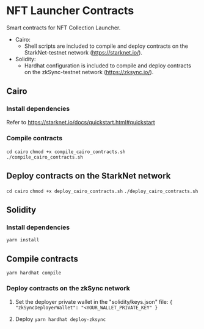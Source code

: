 # NFT Launcher Contracts
Smart contracts for NFT Collection Launcher.

- Cairo:
  - Shell scripts are included to compile and deploy contracts on the StarkNet-testnet network (https://starknet.io/).
- Solidity:
  - Hardhat configuration is included to compile and deploy contracts on the zkSync-testnet network (https://zksync.io/).


## Cairo

### Install dependencies

Refer to https://starknet.io/docs/quickstart.html#quickstart

### Compile contracts

`cd cairo`
`chmod +x compile_cairo_contracts.sh`
`./compile_cairo_contracts.sh`

## Deploy contracts on the StarkNet network

`cd cairo`
`chmod +x deploy_cairo_contracts.sh`
`./deploy_cairo_contracts.sh`

## Solidity

### Install dependencies

`yarn install`

## Compile contracts

`yarn hardhat compile`

### Deploy contracts on the zkSync network

1. Set the deployer private wallet in the "solidity/keys.json" file:
`{  "zkSyncDeployerWallet": "<YOUR_WALLET_PRIVATE_KEY" }`

2. Deploy
`yarn hardhat deploy-zksync`
 